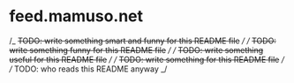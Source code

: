 # feed.mamuso.net

/_ ~~TODO: write something smart and funny for this README file~~ _/
/_ ~~TODO: write something funny for this README file~~ _/
/_ ~~TODO: write something useful for this README file~~ _/
/_ ~~TODO: write something for this README file~~ _/
/_ TODO: who reads this README anyway _/
